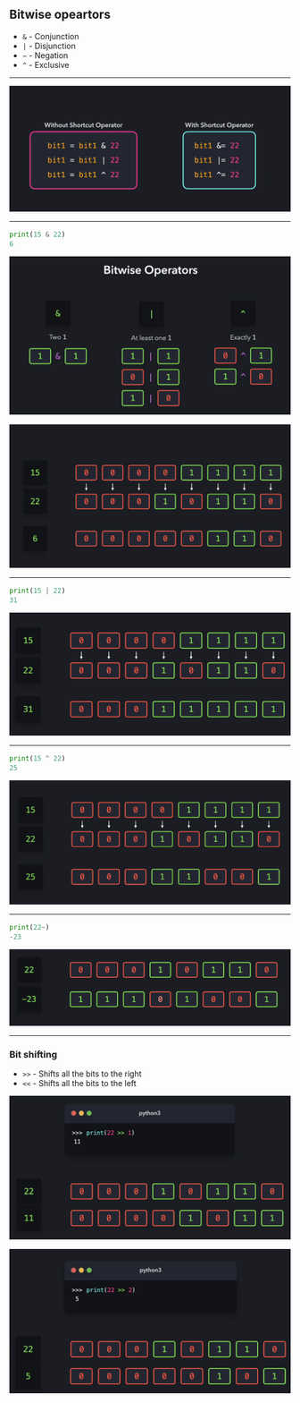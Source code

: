 ## Bitwise opeartors

- `&` - Conjunction
- `|` - Disjunction
- `~` - Negation
- `^` - Exclusive


___

![Alt text](image-6.png)
___

```python 
print(15 & 22)
6
```
![Alt text](image.png)

![Alt text](image-2.png)

___

```python
print(15 | 22)
31
```

![Alt text](image-3.png)

___

```python
print(15 ^ 22)
25
```

![Alt text](image-4.png)

___

```python 
print(22~)
-23
```

![Alt text](image-5.png)

___

### Bit shifting

 - `>>` - Shifts all the bits to the right 
 - `<<` - Shifts all the bits to the left 

 ![Alt text](image-7.png)

 ![Alt text](image-8.png)

